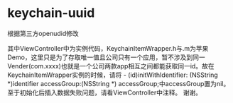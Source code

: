 # keychain-uuid
根据第三方openudid修改

其中ViewController中为实例代码，KeychainItemWrapper.h与.m为苹果Demo，这里只是为了存取唯一值且公司只有一个应用，暂不涉及到同一Vender(com.xxxx)也就是一个公司两款app相互之间都能获取同一id。故在KeychainItemWrapper实例的时候，请将    - (id)initWithIdentifier: (NSString *)identifier accessGroup:(NSString *) accessGroup;中accessGroup置为nil。至于初始化后插入数据失败问题，请看ViewController中注释。
谢谢。

